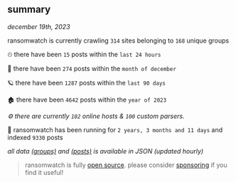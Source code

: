 
## summary
_december 19th, 2023_

ransomwatch is currently crawling `314` sites belonging to `168` unique groups

⏲ there have been `15` posts within the `last 24 hours`

🦈 there have been `274` posts within the `month of december`

🪐 there have been `1287` posts within the `last 90 days`

🏚 there have been `4642` posts within the `year of 2023`

_⚙️ there are currently `102` online hosts & `100` custom parsers._

🦕 ransomwatch has been running for `2 years, 3 months and 11 days` and indexed `9330` posts

_all data  [(groups)](http://ransomwhat.telemetry.ltd/groups) and [(posts)](http://ransomwhat.telemetry.ltd/posts) is available in JSON (updated hourly)_

> ransomwatch is fully [open source](https://github.com/joshhighet/ransomwatch#ransomwatch--). please consider [sponsoring](https://github.com/sponsors/joshhighet) if you find it useful!
